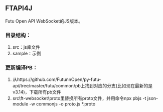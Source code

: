 ## FTAPI4J

Futu Open API WebSocket的JS版本。

### 目录结构：

1. src：js库文件
2. sample：示例


### 更新编译PB：
1. 从https://github.com/FutunnOpen/py-futu-api/tree/master/futu/common/pb上找到对应的分支(比如现在最新的是v3.14)，下载所有pb文件
2. src\ft-websocket\proto里替换所有proto文件，并用命令npx pbjs -t json-module -w commonjs -o proto.js  *.proto